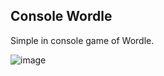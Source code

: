 
## Console Wordle

Simple in console game of Wordle.

![image](https://user-images.githubusercontent.com/49349513/177752672-9f914602-321f-4663-baa3-dd333942fce4.png)
